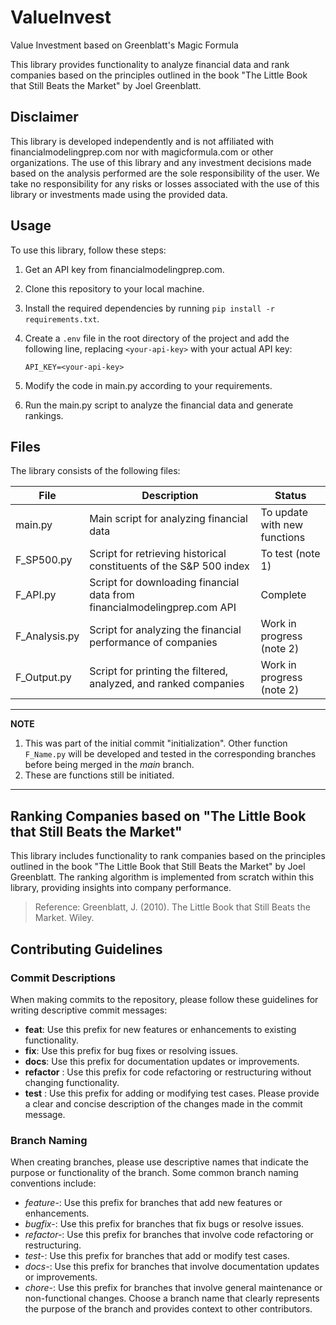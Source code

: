 # ValueInvest
Value Investment based on Greenblatt's Magic Formula

This library provides functionality to analyze financial data and rank companies based on the principles outlined in the book "The Little Book that Still Beats the Market" by Joel Greenblatt.

## Disclaimer

This library is developed independently and is not affiliated with financialmodelingprep.com nor with magicformula.com or other organizations. The use of this library and any investment decisions made based on the analysis performed are the sole responsibility of the user. We take no responsibility for any risks or losses associated with the use of this library or investments made using the provided data.

## Usage

To use this library, follow these steps:

1. Get an API key from financialmodelingprep.com.
2. Clone this repository to your local machine.
3. Install the required dependencies by running `pip install -r requirements.txt`.
4. Create a `.env` file in the root directory of the project and add the following line, replacing `<your-api-key>` with your actual API key:

   ```plaintext
   API_KEY=<your-api-key>

5. Modify the code in main.py according to your requirements.
6. Run the main.py script to analyze the financial data and generate rankings.

## Files

The library consists of the following files:

| File | Description | Status |
| ----------- | ----------- | ----------- |
| main.py | Main script for analyzing financial data | To update with new functions |
| F_SP500.py | Script for retrieving historical constituents of the S&P 500 index | To test (note 1) |
| F_API.py | Script for downloading financial data from financialmodelingprep.com API | Complete|
| F_Analysis.py | Script for analyzing the financial performance of companies | Work in progress (note 2) |
| F_Output.py | Script for printing the filtered, analyzed, and ranked companies | Work in progress (note 2)|

---
**NOTE**

1. This was part of the initial commit "initialization". Other function ```F_Name.py``` will be developed and tested in the corresponding branches before being merged in the *main* branch.
2. These are functions still be initiated.

---
## Ranking Companies based on "The Little Book that Still Beats the Market"

This library includes functionality to rank companies based on the principles outlined in the book "The Little Book that Still Beats the Market" by Joel Greenblatt. The ranking algorithm is implemented from scratch within this library, providing insights into company performance.

> Reference: Greenblatt, J. (2010). The Little Book that Still Beats the Market. Wiley.

## Contributing Guidelines

### Commit Descriptions
When making commits to the repository, please follow these guidelines for writing descriptive commit messages:

- **feat**: Use this prefix for new features or enhancements to existing functionality.
- **fix**: Use this prefix for bug fixes or resolving issues.
- **docs**: Use this prefix for documentation updates or improvements.
- **refactor** : Use this prefix for code refactoring or restructuring without changing functionality.
- **test** : Use this prefix for adding or modifying test cases.
Please provide a clear and concise description of the changes made in the commit message.

### Branch Naming
When creating branches, please use descriptive names that indicate the purpose or functionality of the branch. Some common branch naming conventions include:

- *feature-<branch-name>*: Use this prefix for branches that add new features or enhancements.
- *bugfix-<branch-name>*: Use this prefix for branches that fix bugs or resolve issues.
- *refactor-<branch-name>*: Use this prefix for branches that involve code refactoring or restructuring.
- *test-<branch-name>*: Use this prefix for branches that add or modify test cases.
- *docs-<branch-name>*: Use this prefix for branches that involve documentation updates or improvements.
- *chore-<branch-name>*: Use this prefix for branches that involve general maintenance or non-functional changes.
Choose a branch name that clearly represents the purpose of the branch and provides context to other contributors.
